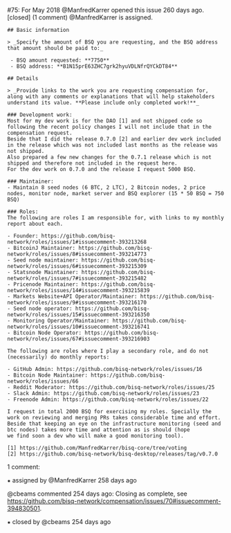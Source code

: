 #75: For May 2018
@ManfredKarrer opened this issue 260 days ago.  [closed] (1 comment)
@ManfredKarrer is assigned. 

    ## Basic information
    
    > _Specify the amount of BSQ you are requesting, and the BSQ address that amount should be paid to:_
    
     - BSQ amount requested: **7750**
     - BSQ address: **B1N15prE63ZHC7grk2hyuVDLNfrQYCkDT84**
    
    ## Details
    
    > _Provide links to the work you are requesting compensation for, along with any comments or explanations that will help stakeholders understand its value. **Please include only completed work!**_
    
    ### Development work:
    Most for my dev work is for the DAO [1] and not shipped code so following the recent policy changes I will not include that in the compensation request.
    Beside that I did the release 0.7.0 [2] and earlier dev work included in the release which was not included last months as the release was not shipped.
    Also prepared a few new changes for the 0.7.1 release which is not shipped and therefore not included in the request here.
    For the dev work on 0.7.0 and the release I request 5000 BSQ.
    
    ### Maintainer:
    - Maintain 8 seed nodes (6 BTC, 2 LTC), 2 Bitcoin nodes, 2 price nodes, monitor node, market server and BSQ explorer (15 * 50 BSQ = 750 BSQ)
    
    ### Roles:
    The following are roles I am responsible for, with links to my monthly report about each.
    
    - Founder: https://github.com/bisq-network/roles/issues/1#issuecomment-393213268
    - BitcoinJ Maintainer: https://github.com/bisq-network/roles/issues/8#issuecomment-393214773
    - Seed node maintainer: https://github.com/bisq-network/roles/issues/6#issuecomment-393215309
    - Statsnode Maintainer: https://github.com/bisq-network/roles/issues/7#issuecomment-393215482
    - Pricenode Maintainer: https://github.com/bisq-network/roles/issues/14#issuecomment-393215839
    - Markets Website+API Operator/Maintainer: https://github.com/bisq-network/roles/issues/9#issuecomment-393216170
    - Seed node operator: https://github.com/bisq-network/roles/issues/15#issuecomment-393216350
    - Monitoring Operator/Maintainer: https://github.com/bisq-network/roles/issues/10#issuecomment-393216741
    - Bitcoin Node Operator: https://github.com/bisq-network/roles/issues/67#issuecomment-393216903
    
    The following are roles where I play a secondary role, and do not (necessarily) do monthly reports:
    
    - GitHub Admin: https://github.com/bisq-network/roles/issues/16
    - Bitcoin Node Maintainer: https://github.com/bisq-network/roles/issues/66
    - Reddit Moderator: https://github.com/bisq-network/roles/issues/25
    - Slack Admin: https://github.com/bisq-network/roles/issues/23
    - Freenode Admin: https://github.com/bisq-network/roles/issues/22
    
    I request in total 2000 BSQ for exercising my roles. Specially the work on reviewing and merging PRs takes considerable time and effort. Beside that keeping an eye on the infrastructure monitoring (seed and btc nodes) takes more time and attention as is should (hope 
    we find soon a dev who will make a good monitoring tool).
    
    [1] https://github.com/ManfredKarrer/bisq-core/tree/voting
    [2] https://github.com/bisq-network/bisq-desktop/releases/tag/v0.7.0


1 comment:

⁕ assigned by @ManfredKarrer 258 days ago

@cbeams commented 254 days ago:
    Closing as complete, see https://github.com/bisq-network/compensation/issues/70#issuecomment-394830501.


⁕ closed by @cbeams 254 days ago

